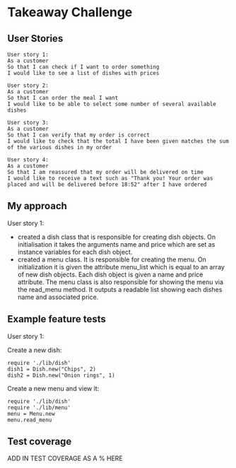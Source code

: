 Takeaway Challenge
==================

User Stories
-----

```
User story 1:
As a customer
So that I can check if I want to order something
I would like to see a list of dishes with prices

User story 2:
As a customer
So that I can order the meal I want
I would like to be able to select some number of several available dishes

User story 3:
As a customer
So that I can verify that my order is correct
I would like to check that the total I have been given matches the sum of the various dishes in my order

User story 4:
As a customer
So that I am reassured that my order will be delivered on time
I would like to receive a text such as "Thank you! Your order was placed and will be delivered before 18:52" after I have ordered
```

My approach
-----

User story 1:

- created a dish class that is responsible for creating dish objects. On initialisation it takes the arguments name and price which are set as instance variables for each dish object.
- created a menu class. It is responsible for creating the menu. On initialization it is given the attribute menu_list which is equal to an array of new dish objects. Each dish object is given a name and price attribute. The menu class is also responsible for showing the menu via the read_menu method. It outputs a readable list showing each dishes name and associated price.


Example feature tests
-----

User story 1:

Create a new dish:

```
require './lib/dish'
dish1 = Dish.new("Chips", 2)
dish2 = Dish.new("Onion rings", 1)
```

Create a new menu and view it:
```
require './lib/dish'
require './lib/menu'
menu = Menu.new
menu.read_menu
```

Test coverage
-----

ADD IN TEST COVERAGE AS A % HERE